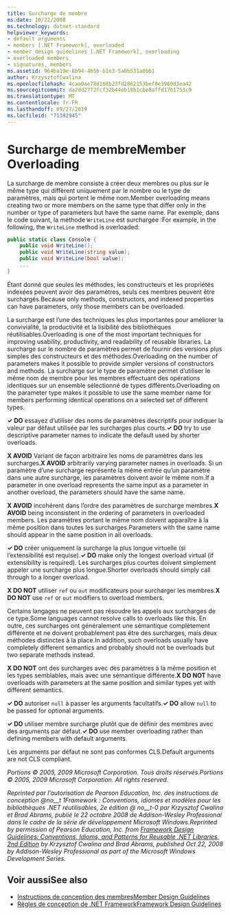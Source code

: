 ```yaml
---
title: Surcharge de membre
ms.date: 10/22/2008
ms.technology: dotnet-standard
helpviewer_keywords:
- default arguments
- members [.NET Framework], overloaded
- member design guidelines [.NET Framework], overloading
- overloaded members
- signatures, members
ms.assetid: 964ba19e-8b94-4b5b-b1e3-5a0b531a0bb1
author: KrzysztofCwalina
ms.openlocfilehash: 4caa0ae78d168b23fd2862153bef0e3960d3ea42
ms.sourcegitcommit: da2dd2772fcf32b44eb18b1cbe8affd17b1753c9
ms.translationtype: MT
ms.contentlocale: fr-FR
ms.lasthandoff: 09/27/2019
ms.locfileid: "71392945"
---
```

# <a name="member-overloading"></a><span data-ttu-id="2e69f-102">Surcharge de membre</span><span class="sxs-lookup"><span data-stu-id="2e69f-102">Member Overloading</span></span>
<span data-ttu-id="2e69f-103">La surcharge de membre consiste à créer deux membres ou plus sur le même type qui diffèrent uniquement par le nombre ou le type de paramètres, mais qui portent le même nom.</span><span class="sxs-lookup"><span data-stu-id="2e69f-103">Member overloading means creating two or more members on the same type that differ only in the number or type of parameters but have the same name.</span></span> <span data-ttu-id="2e69f-104">Par exemple, dans le code suivant, la méthode `WriteLine` est surchargée :</span><span class="sxs-lookup"><span data-stu-id="2e69f-104">For example, in the following, the `WriteLine` method is overloaded:</span></span>  
  
```csharp  
public static class Console {  
    public void WriteLine();  
    public void WriteLine(string value);  
    public void WriteLine(bool value);  
    ...  
}  
```  
  
 <span data-ttu-id="2e69f-105">Étant donné que seules les méthodes, les constructeurs et les propriétés indexées peuvent avoir des paramètres, seuls ces membres peuvent être surchargés.</span><span class="sxs-lookup"><span data-stu-id="2e69f-105">Because only methods, constructors, and indexed properties can have parameters, only those members can be overloaded.</span></span>  
  
 <span data-ttu-id="2e69f-106">La surcharge est l’une des techniques les plus importantes pour améliorer la convivialité, la productivité et la lisibilité des bibliothèques réutilisables.</span><span class="sxs-lookup"><span data-stu-id="2e69f-106">Overloading is one of the most important techniques for improving usability, productivity, and readability of reusable libraries.</span></span> <span data-ttu-id="2e69f-107">La surcharge sur le nombre de paramètres permet de fournir des versions plus simples des constructeurs et des méthodes.</span><span class="sxs-lookup"><span data-stu-id="2e69f-107">Overloading on the number of parameters makes it possible to provide simpler versions of constructors and methods.</span></span> <span data-ttu-id="2e69f-108">La surcharge sur le type de paramètre permet d’utiliser le même nom de membre pour les membres effectuant des opérations identiques sur un ensemble sélectionné de types différents.</span><span class="sxs-lookup"><span data-stu-id="2e69f-108">Overloading on the parameter type makes it possible to use the same member name for members performing identical operations on a selected set of different types.</span></span>  
  
 <span data-ttu-id="2e69f-109">**✓ DO** essayez d’utiliser des noms de paramètres descriptifs pour indiquer la valeur par défaut utilisée par les surcharges plus courts.</span><span class="sxs-lookup"><span data-stu-id="2e69f-109">**✓ DO** try to use descriptive parameter names to indicate the default used by shorter overloads.</span></span>  
  
 <span data-ttu-id="2e69f-110">**X AVOID** Variant de façon arbitraire les noms de paramètres dans les surcharges.</span><span class="sxs-lookup"><span data-stu-id="2e69f-110">**X AVOID** arbitrarily varying parameter names in overloads.</span></span> <span data-ttu-id="2e69f-111">Si un paramètre d’une surcharge représente la même entrée qu’un paramètre dans une autre surcharge, les paramètres doivent avoir le même nom.</span><span class="sxs-lookup"><span data-stu-id="2e69f-111">If a parameter in one overload represents the same input as a parameter in another overload, the parameters should have the same name.</span></span>  
  
 <span data-ttu-id="2e69f-112">**X AVOID** incohérent dans l’ordre des paramètres de surcharge membres.</span><span class="sxs-lookup"><span data-stu-id="2e69f-112">**X AVOID** being inconsistent in the ordering of parameters in overloaded members.</span></span> <span data-ttu-id="2e69f-113">Les paramètres portant le même nom doivent apparaître à la même position dans toutes les surcharges.</span><span class="sxs-lookup"><span data-stu-id="2e69f-113">Parameters with the same name should appear in the same position in all overloads.</span></span>  
  
 <span data-ttu-id="2e69f-114">**✓ DO** créer uniquement la surcharge la plus longue virtuelle (si l’extensibilité est requise).</span><span class="sxs-lookup"><span data-stu-id="2e69f-114">**✓ DO** make only the longest overload virtual (if extensibility is required).</span></span> <span data-ttu-id="2e69f-115">Les surcharges plus courtes doivent simplement appeler une surcharge plus longue.</span><span class="sxs-lookup"><span data-stu-id="2e69f-115">Shorter overloads should simply call through to a longer overload.</span></span>  
  
 <span data-ttu-id="2e69f-116">**X DO NOT** utiliser `ref` ou `out` modificateurs pour surcharger les membres.</span><span class="sxs-lookup"><span data-stu-id="2e69f-116">**X DO NOT** use `ref` or `out` modifiers to overload members.</span></span>  
  
 <span data-ttu-id="2e69f-117">Certains langages ne peuvent pas résoudre les appels aux surcharges de ce type.</span><span class="sxs-lookup"><span data-stu-id="2e69f-117">Some languages cannot resolve calls to overloads like this.</span></span> <span data-ttu-id="2e69f-118">En outre, ces surcharges ont généralement une sémantique complètement différente et ne doivent probablement pas être des surcharges, mais deux méthodes distinctes à la place.</span><span class="sxs-lookup"><span data-stu-id="2e69f-118">In addition, such overloads usually have completely different semantics and probably should not be overloads but two separate methods instead.</span></span>  
  
 <span data-ttu-id="2e69f-119">**X DO NOT** ont des surcharges avec des paramètres à la même position et les types semblables, mais avec une sémantique différente.</span><span class="sxs-lookup"><span data-stu-id="2e69f-119">**X DO NOT** have overloads with parameters at the same position and similar types yet with different semantics.</span></span>  
  
 <span data-ttu-id="2e69f-120">**✓ DO** autoriser `null` à passer les arguments facultatifs.</span><span class="sxs-lookup"><span data-stu-id="2e69f-120">**✓ DO**  allow `null` to be passed for optional arguments.</span></span>  
  
 <span data-ttu-id="2e69f-121">**✓ DO** utiliser membre surcharge plutôt que de définir des membres avec des arguments par défaut.</span><span class="sxs-lookup"><span data-stu-id="2e69f-121">**✓ DO** use member overloading rather than defining members with default arguments.</span></span>  
  
 <span data-ttu-id="2e69f-122">Les arguments par défaut ne sont pas conformes CLS.</span><span class="sxs-lookup"><span data-stu-id="2e69f-122">Default arguments are not CLS compliant.</span></span>  
  
 <span data-ttu-id="2e69f-123">*Portions © 2005, 2009 Microsoft Corporation. Tous droits réservés.*</span><span class="sxs-lookup"><span data-stu-id="2e69f-123">*Portions © 2005, 2009 Microsoft Corporation. All rights reserved.*</span></span>  
  
 <span data-ttu-id="2e69f-124">*Reprinted par l’autorisation de Pearson Education, Inc. des instructions de conception @no__t 1Framework : Conventions, idiomes et modèles pour les bibliothèques .NET réutilisables, 2e édition @ no__t-0 par Krzysztof Cwalina et Brad Abrams, publié le 22 octobre 2008 de Addison-Wesley Professional dans le cadre de la série de développement Microsoft Windows.*</span><span class="sxs-lookup"><span data-stu-id="2e69f-124">*Reprinted by permission of Pearson Education, Inc. from [Framework Design Guidelines: Conventions, Idioms, and Patterns for Reusable .NET Libraries, 2nd Edition](https://www.informit.com/store/framework-design-guidelines-conventions-idioms-and-9780321545619) by Krzysztof Cwalina and Brad Abrams, published Oct 22, 2008 by Addison-Wesley Professional as part of the Microsoft Windows Development Series.*</span></span>  
  
## <a name="see-also"></a><span data-ttu-id="2e69f-125">Voir aussi</span><span class="sxs-lookup"><span data-stu-id="2e69f-125">See also</span></span>

- [<span data-ttu-id="2e69f-126">Instructions de conception des membres</span><span class="sxs-lookup"><span data-stu-id="2e69f-126">Member Design Guidelines</span></span>](../../../docs/standard/design-guidelines/member.md)
- [<span data-ttu-id="2e69f-127">Règles de conception de .NET Framework</span><span class="sxs-lookup"><span data-stu-id="2e69f-127">Framework Design Guidelines</span></span>](../../../docs/standard/design-guidelines/index.md)
